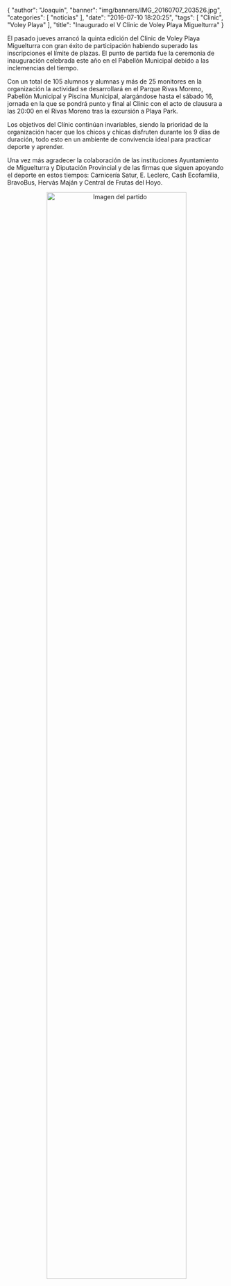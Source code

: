 {
  "author": "Joaquín", 
  "banner": "img/banners/IMG_20160707_203526.jpg", 
  "categories": [
    "noticias"
  ], 
  "date": "2016-07-10 18:20:25", 
  "tags": [
    "Clinic", 
    "Voley Playa"
  ], 
  "title": "Inaugurado el V Clinic de Voley Playa Miguelturra"
}

El pasado jueves arrancó la quinta edición del Clinic de Voley Playa Miguelturra con gran éxito de participación habiendo superado las inscripciones el límite de plazas. El punto de partida fue la ceremonia de inauguración celebrada este año en el Pabellón Municipal debido a las inclemencias del tiempo. 

Con un total de 105 alumnos y alumnas y más de 25 monitores en la organización la actividad se desarrollará en el Parque Rivas Moreno, Pabellón Municipal y Piscina Municipal, alargándose hasta el sábado 16, jornada en la que se pondrá punto y final al Clinic con el acto de clausura a las 20:00 en el Rivas Moreno tras la excursión a Playa Park.

Los objetivos del Clínic continúan invariables, siendo la prioridad de la organización hacer que los chicos y chicas disfruten durante los 9 días de duración, todo esto en un ambiente de convivencia ideal para practicar deporte y aprender.

Una vez más agradecer la colaboración de las instituciones Ayuntamiento de Miguelturra y Diputación Provincial y de las firmas que siguen apoyando el deporte en estos tiempos: Carnicería Satur, E. Leclerc, Cash Ecofamilia, BravoBus, Hervás Maján y Central de Frutas del Hoyo.

<center>
<a target="_new" href="http://www.advmiguelturra.org/img/banners/IMG_20160707_203526.jpg"> 
<img alt="Imagen del partido" width="80%" align="center" src="http://www.advmiguelturra.org/img/banners/IMG_20160707_203526.jpg"/> </a> </center>

